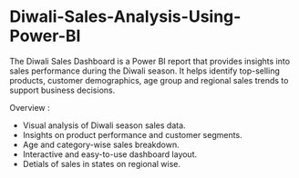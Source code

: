 # Diwali-Sales-Analysis-Using-Power-BI
The Diwali Sales Dashboard is a Power BI report that provides insights into sales performance during the Diwali season. It helps identify top-selling products, customer demographics, age group and regional sales trends to support business decisions.

Overview :
- Visual analysis of Diwali season sales data.
- Insights on product performance and customer segments.
- Age and category-wise sales breakdown.
- Interactive and easy-to-use dashboard layout.
- Detials of sales in states on regional wise.
